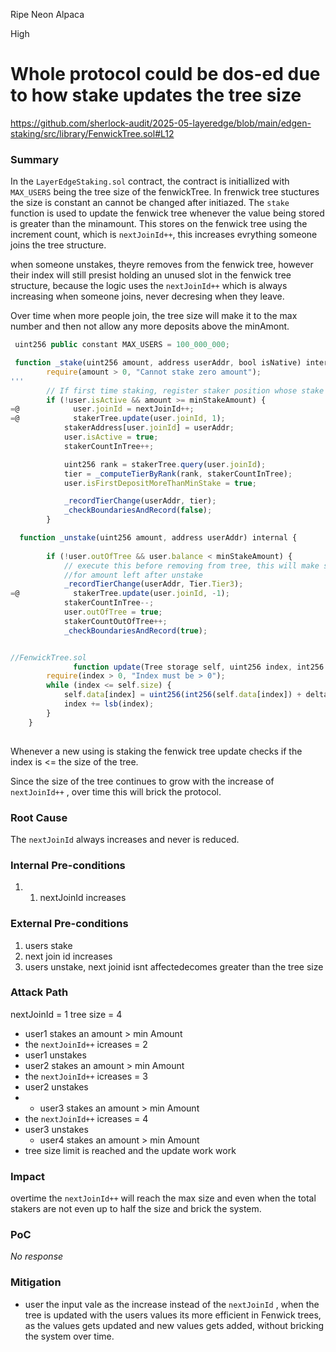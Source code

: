 Ripe Neon Alpaca

High

# Whole protocol could be dos-ed due to how stake updates the tree size

https://github.com/sherlock-audit/2025-05-layeredge/blob/main/edgen-staking/src/library/FenwickTree.sol#L12


### Summary

In the `LayerEdgeStaking.sol` contract, the contract is initiallized with `MAX_USERS` being the tree size of the fenwickTree. In frenwick tree stuctures the size is constant an cannot be changed after initiazed.
The `stake` function is used to update the fenwick tree whenever the value being stored is greater than the minamount. This stores on the fenwick tree using the increment count, which is `nextJoinId++`, this increases evrything someone joins the tree structure.

when someone unstakes, theyre removes from the fenwick tree, however their index will still presist holding an unused slot in the fenwick tree structure, because the logic uses the `nextJoinId++` which is always increasing when someone joins, never decresing when they leave.

Over time when more people join, the tree size will make it to the max number and then not allow any more deposits above the minAmont. 


```javascript
 uint256 public constant MAX_USERS = 100_000_000;

 function _stake(uint256 amount, address userAddr, bool isNative) internal {
        require(amount > 0, "Cannot stake zero amount");
'''
        // If first time staking, register staker position whose stake is more than minStakeAmount
        if (!user.isActive && amount >= minStakeAmount) {
=@            user.joinId = nextJoinId++;
=@            stakerTree.update(user.joinId, 1);
            stakerAddress[user.joinId] = userAddr;
            user.isActive = true;
            stakerCountInTree++;

            uint256 rank = stakerTree.query(user.joinId);
            tier = _computeTierByRank(rank, stakerCountInTree);
            user.isFirstDepositMoreThanMinStake = true;

            _recordTierChange(userAddr, tier);
            _checkBoundariesAndRecord(false);
        }

  function _unstake(uint256 amount, address userAddr) internal {
       
        if (!user.outOfTree && user.balance < minStakeAmount) {
            // execute this before removing from tree, this will make sure to calculate interest
            //for amount left after unstake
            _recordTierChange(userAddr, Tier.Tier3);
=@            stakerTree.update(user.joinId, -1);
            stakerCountInTree--;
            user.outOfTree = true;
            stakerCountOutOfTree++;
            _checkBoundariesAndRecord(true);


//FenwickTree.sol
              function update(Tree storage self, uint256 index, int256 delta) internal {
        require(index > 0, "Index must be > 0");
        while (index <= self.size) {
            self.data[index] = uint256(int256(self.data[index]) + delta);
            index += lsb(index);
        }
    }
 
```
Whenever a new using is staking the fenwick tree update checks if the index is <= the size of the tree.

Since the size of the tree continues to grow with the increase of `nextJoinId++` , over time this will brick the protocol.



### Root Cause

The `nextJoinId` always increases and never is reduced.

### Internal Pre-conditions

1. 1. nextJoinId increases

### External Pre-conditions

1. users stake
2. next join id increases
3. users unstake, next joinid isnt affectedecomes greater than the tree size

### Attack Path

nextJoinId = 1
tree size = 4
- user1 stakes an amount > min Amount
- the `nextJoinId++`  icreases = 2
- user1 unstakes
- user2 stakes an amount > min Amount
- the `nextJoinId++`  icreases = 3
- user2 unstakes
- - user3 stakes an amount > min Amount
- the `nextJoinId++`  icreases = 4
- user3 unstakes
  - user4 stakes an amount > min Amount
-  tree size limit is reached and the update work work
  

### Impact

overtime the `nextJoinId++` will reach the max size and even when the total stakers are not even up to half the size and brick the system.

### PoC

_No response_

### Mitigation

- user the input vale as the increase instead of the `nextJoinId` , when the tree is updated with the users values its more efficient in Fenwick trees, as the values gets updated and new values gets added, without bricking the system over time.